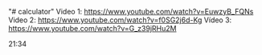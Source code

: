 "# calculator" 
Video 1: https://www.youtube.com/watch?v=EuwzyB_FQNs
Video 2: https://www.youtube.com/watch?v=f0SG2j6d-Kg
Vídeo 3: https://www.youtube.com/watch?v=G_z39jRHu2M

21:34
